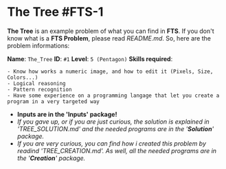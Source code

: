﻿

The Tree #FTS-1
===================


**The Tree** is an example problem of what you can find in **FTS**.
If you don't know what is a **FTS Problem**, please read *README.md*.
So, here are the problem informations:

**Name**: `The_Tree`
**ID**: `#1`
**Level**: `5 (Pentagon)`
**Skills required**:

    - Know how works a numeric image, and how to edit it (Pixels, Size, Colors...)
    - Logical reasoning
    - Pattern recognition 
    - Have some experience on a programming langage that let you create a program in a very targeted way


- **Inputs are in the 'Inputs' package!**
- *If you gave up, or if you are just curious, the solution is explained in '*TREE_SOLUTION.md*' and the needed programs are in the '**Solution**' package.*
- *If you are very curious, you can find how i created this problem by readind '*TREE_CREATION.md*'. As well, all the needed programs are in the '**Creation**' package.*


